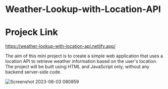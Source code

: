 # Weather-Lookup-with-Location-API

# Projeck Link
  https://weather-lookup-with-location-api.netlify.app/

The aim of this mini project is to create a simple web application that uses a location API to retrieve weather information based on the user's location. The project will be built using HTML and JavaScript only, without any backend server-side code.

![Screenshot 2023-06-03 080859](https://github.com/IAdejokun/Weather-Lookup-with-Location-API/assets/53307764/80b82c6d-077b-4bd0-b2fe-3a85c0ca6a90)
